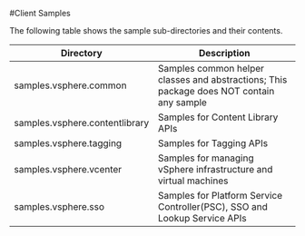 #Client Samples

The following table shows the sample sub-directories and their contents.

Directory                       | Description
------------------------------- | -------------
samples.vsphere.common          | Samples common helper classes and abstractions; This package does NOT contain any sample
samples.vsphere.contentlibrary  | Samples for Content Library APIs
samples.vsphere.tagging         | Samples for Tagging APIs
samples.vsphere.vcenter	        | Samples for managing vSphere infrastructure and virtual machines
samples.vsphere.sso             | Samples for Platform Service Controller(PSC), SSO and Lookup Service APIs
